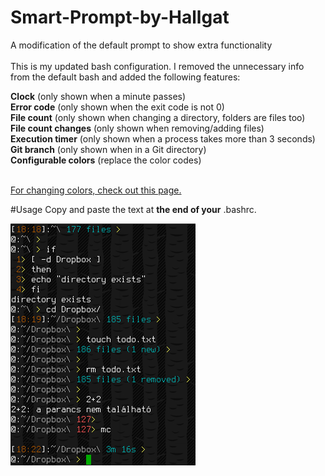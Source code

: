 # Smart-Prompt-by-Hallgat
A modification of the default prompt to show extra functionality<br />
<br />
This is my updated bash configuration. I removed the unnecessary info from the default bash and added the following features:<br />

<b>Clock</b> (only shown when a minute passes)<br />
<b>Error code</b> (only shown when the exit code is not 0)<br />
<b>File count</b> (only shown when changing a directory, folders are files too)<br />
<b>File count changes</b> (only shown when removing/adding files)<br />
<b>Execution timer</b> (only shown when a process takes more than 3 seconds)<br />
<b>Git branch</b> (only shown when in a Git directory)<br />
<b>Configurable colors</b>  (replace the color codes)<br />
<br />

<a href="http://misc.flogisoft.com/bash/tip_colors_and_formatting">For changing colors, check out this page.</a>

#Usage
Copy and paste the text at <b>the end of your</b> .bashrc.

![alt tag](https://raw.githubusercontent.com/hallgat89/Smart-Prompt-by-Hallgat/master/preview.png)
